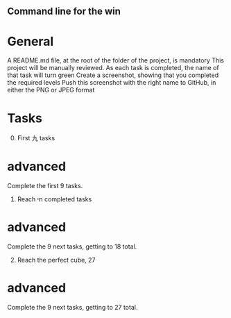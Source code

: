 ## Command line for the win

# General
A README.md file, at the root of the folder of the project, is mandatory
This project will be manually reviewed.
As each task is completed, the name of that task will turn green
Create a screenshot, showing that you completed the required levels
Push this screenshot with the right name to GitHub, in either the PNG or JPEG format

# Tasks
0. First 九 tasks
# advanced
Complete the first 9 tasks.

1. Reach חי completed tasks
# advanced
Complete the 9 next tasks, getting to 18 total.

2. Reach the perfect cube, 27
# advanced
Complete the 9 next tasks, getting to 27 total.
